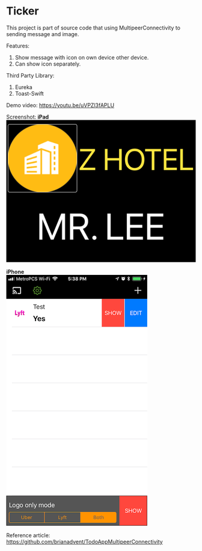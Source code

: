 # Ticker
This project is part of source code that using MultipeerConnectivity to sending message and image.

Features:
1. Show message with icon on own device other device.
2. Can show icon separately.

Third Party Library:
1. Eureka
2. Toast-Swift


Demo video:
https://youtu.be/uVPZl3fAPLU

Screenshot:
<b>iPad</b>
<br />
![ipad version](https://github.com/NickHung1982/Ticker/blob/master/iPadSample1.png)
<br />

<b>iPhone</b>
<br />
![iphone version](https://github.com/NickHung1982/Ticker/blob/master/iphoneSample1.PNG)


Reference article:
https://github.com/brianadvent/TodoAppMultipeerConnectivity
